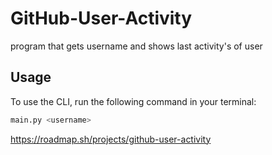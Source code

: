 # GitHub-User-Activity
program that gets username and shows last activity's of user

## Usage

To use the CLI, run the following command in your terminal:

```bash
main.py <username>
```
https://roadmap.sh/projects/github-user-activity
